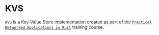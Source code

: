 # KVS

`KVS` is a Key-Value Store implementation created as part of the [`Practical Networked Applications in Rust`](https://github.com/pingcap/talent-plan/tree/master/rust) training course.